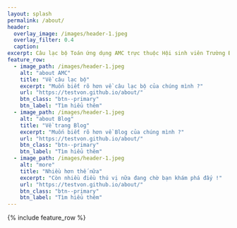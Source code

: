 ```yaml
---
layout: splash
permalink: /about/
header:
  overlay_image: /images/header-1.jpeg
  overlay_filter: 0.4
  caption:
excerpt: Câu lạc bộ Toán ứng dụng AMC trực thuộc Hội sinh viên Trường Đại học Công nghệ, Đại học Quốc gia Hà Nội. <br><br><br>
feature_row:
  - image_path: /images/header-1.jpeg
    alt: "about AMC"
    title: "Về câu lạc bộ"
    excerpt: "Muốn biết rõ hơn về câu lạc bộ của chúng mình ?"
    url: "https://testvon.github.io/about/"
    btn_class: "btn--primary"
    btn_label: "Tìm hiểu thêm"
  - image_path: /images/header-1.jpeg
    alt: "about Blog"
    title: "Về trang Blog"
    excerpt: "Muốn biết rõ hơn về Blog của chúng mình ?"
    url: "https://testvon.github.io/about/"
    btn_class: "btn--primary"
    btn_label: "Tìm hiểu thêm"
  - image_path: /images/header-1.jpeg
    alt: "more"
    title: "Nhiều hơn thế nữa"
    excerpt: "Còn nhiều điều thú vị nữa đang chờ bạn khám phá đấy !"
    url: "https://testvon.github.io/about/"
    btn_class: "btn--primary"
    btn_label: "Tìm hiểu thêm"
---
```


{% include feature_row %}
